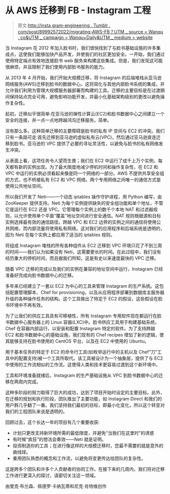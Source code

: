 # 从 AWS 迁移到 FB - Instagram 工程

> 原文:[http://insta gram-engineering . Tumblr . com/post/89992572022/migrating-AWS-FB？UTM _ source = Wanqu . co&UTM _ campaign = Wanqu+Daily&UTM _ medium = website](http://instagram-engineering.tumblr.com/post/89992572022/migrating-aws-fb?utm_source=wanqu.co&utm_campaign=Wanqu+Daily&utm_medium=website)



当 Instagram 在 2012 年加入脸书时，我们很快找到了与脸书基础设施的许多集成点，这使我们能够加快产品开发，并使我们的社区更加安全。一开始，我们通过使用特定端点有效地连接脸书 web 服务来构建这些集成。但是，我们发现这可能很麻烦，并且限制了我们使用内部脸书服务的能力。

从 2013 年 4 月开始，我们开始大规模迁移，将 Instagram 的后端堆栈从亚马逊网络服务(AWS)迁移到脸书的数据中心。这将简化与其他内部脸书系统的集成，并允许我们利用为管理大规模服务器部署而构建的工具。迁移的主要目标是在过渡期间保持站点完全可用，避免影响功能开发，并最小化基础架构级别的更改以避免操作复杂性。

起初，迁移似乎很简单:在亚马逊的弹性计算云(EC2)和脸书数据中心之间建立一个安全的连接，并一点一点地跨越鸿沟迁移服务。简单。

没有那么多。这种简单迁移的主要障碍是脸书的私有 IP 空间与 EC2 的冲突。我们只有一条路可走:首先迁移到亚马逊的虚拟私有云(VPC)，然后通过亚马逊直连迁移到脸书。亚马逊的 VPC 提供了必要的寻址灵活性，以避免与脸书的私有网络发生冲突。

从表面上看，这项任务令人望而生畏；我们在 EC2 中运行了成千上万个实例，每天都有新的实例出现。为了最大限度地减少停机时间和操作复杂性，在 EC2 和 VPC 中运行的实例必须看起来像是同一个网络的一部分。AWS 不提供共享安全组的方式，也不桥接私有 EC2 和 VPC 网络。两个专用网络之间唯一的通信方式是使用公共地址空间。

所以我们开发了 Neti——一个动态 iptables 操作守护进程，用 Python 编写，由 ZooKeeper 提供支持。Neti 为每个实例提供缺失的安全组功能和单个地址，不管它是运行在 EC2 还是 VPC。它管理每个实例上的数千个本地 NAT 和过滤器规则，以允许使用单个平面“覆盖”地址空间进行安全通信。NAT 规则根据源和目标实例选择最有效的通信路径。跨越 VPC 和 EC2 边界的实例之间的通信将使用公共网络，而内部流量将使用私有网络。这对我们的应用程序和后端系统是透明的，因为 Neti 在每个实例上都应用了适当的 iptables 规则。

将组成 Instagram 堆栈的所有各种组件从 EC2 迁移到 VPC 环境只花了不到三周的时间——我们认为如果没有 Neti，这需要更长的时间。在此过程中，我们没有经历重大的停机时间，而且据我们所知，这是有史以来速度最快的 VPC 迁移。

随着 VPC 迁移的完成以及我们的实例在兼容的地址空间中运行，Instagram 已经准备好完成向脸书数据中心的迁移。

多年来已经建立了一套以 EC2 为中心的工具来管理 Instagram 的生产系统。这包括配置管理脚本、Chef for provisioning，以及从应用程序部署到数据库主服务器升级的各种操作任务的结构。这个工具做出了特定于 EC2 的假设，这些假设在脸书环境中不再有效。

为了让我们的供应工具具有可移植性，所有 Instagram 专用软件现在都运行在脸书数据中心服务器上的 Linux 容器(LXC)中。脸书供应工具用于构建基础系统，Chef 在容器内部运行，以安装和配置 Instagram 特定的软件。为了支持跨越 EC2 和脸书数据中心的基础设施，我们现有的 Chef recipes 增加了新的逻辑，使其能够支持在脸书使用的 CentOS 平台，以及在 EC2 中使用的 Ubuntu。

用于基本任务的特定于 EC2 的命令行工具(如枚举运行中的主机以及 Chef“刀”工具中的配置支持)被一个工具所取代。该工具被设计为一个抽象层，提供了与 EC2 中使用的工作流相似的工作流。这使得人类和技术更容易过渡到这个新环境中。

工具和环境准备就绪后，Instagram 的生产基础设施从 VPC 到脸书数据中心的迁移在两周内完成。

这种多阶段的努力取得了巨大的成功，达到了项目开始时设定的主要目标。此外，在迁移的规划和执行阶段，团队推出了主要功能，如 Instagram Direct 和我们的用户群几乎翻了一番。我们坚持我们最初的目标，即最小化变化，所以这个转变对我们的工程团队来说是透明的。

回顾过去，这个长达一年的项目有几个重要收获:

*   计划只更改支持新环境所需的最低限度，并避免“当我们在这里时”的诱惑
*   有时候“疯狂”的想法会奏效——Neti 就是证明。
*   投资制造你的工具；在进行像这样的大规模迁移时，您最不需要的就是意外的曲线球。
*   重用团队熟悉的概念和工作流，以避免将变更传达给团队的复杂性。

这是跨多个团队和许多个人贡献者的协同工作。在接下来的几周内，我们将对迁移工作进行更深入的探讨，请密切关注这一领域。

由里克·布兰森、佩德罗·卡纳瓦蒂和尼克·肖特维创作

